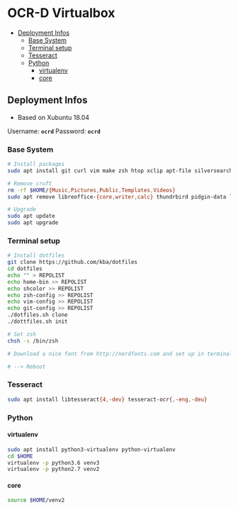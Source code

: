 # OCR-D Virtualbox

<!-- BEGIN-MARKDOWN-TOC -->
* [Deployment Infos](#deployment-infos)
	* [Base System](#base-system)
	* [Terminal setup](#terminal-setup)
	* [Tesseract](#tesseract)
	* [Python](#python)
		* [virtualenv](#virtualenv)
		* [core](#core)

<!-- END-MARKDOWN-TOC -->

## Deployment Infos

- Based on Xubuntu 18.04

Username: **`ocrd`**
Password: **`ocrd`**

### Base System

```sh
# Install packages
sudo apt install git curl vim make zsh htop xclip apt-file silversearcher-ag clipit terminator

# Remove cruft
rm -rf $HOME/{Music,Pictures,Public,Templates,Videos}
sudo apt remove libreoffice-{core,writer,calc} thundrbird pidgin-data libflite1

# Upgrade
sudo apt update
sudo apt upgrade
```

### Terminal setup

```sh
# Install dotfiles
git clone https://github.com/kba/dotfiles
cd dotfiles
echo "" > REPOLIST
echo home-bin >> REPOLIST
echo shcolor >> REPOLIST
echo zsh-config >> REPOLIST
echo vim-config >> REPOLIST
echo git-config >> REPOLIST
./dotfiles.sh clone
./dottfiles.sh init

# Set zsh
chsh -s /bin/zsh

# Download a nice font from http://nerdfonts.com and set up in terminal emulator

# --> Reboot
```

### Tesseract

```sh
sudo apt install libtesseract{4,-dev} tesseract-ocr{,-eng,-deu}
```

### Python

#### virtualenv

```sh
sudo apt install python3-virtualenv python-virtualenv
cd $HOME
virtualenv -p python3.6 venv3
virtualenv -p python2.7 venv2
```

#### core

```sh
source $HOME/venv2
```
